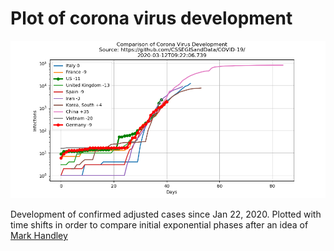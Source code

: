 # Plot of corona virus development

![](infected.png) 

Development of confirmed  adjusted cases since Jan  22, 2020.  Plotted
with time shifts in order to compare initial exponential phases
after an idea of [Mark Handley](https://twitter.com/MarkJHandley/status/1237119688578138112?s=20)


